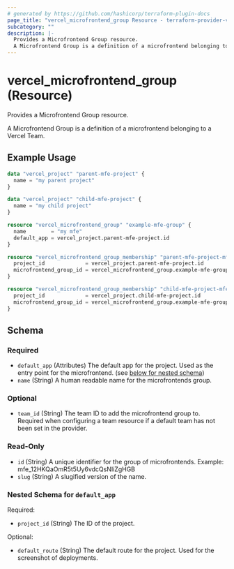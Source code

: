 ```yaml
---
# generated by https://github.com/hashicorp/terraform-plugin-docs
page_title: "vercel_microfrontend_group Resource - terraform-provider-vercel"
subcategory: ""
description: |-
  Provides a Microfrontend Group resource.
  A Microfrontend Group is a definition of a microfrontend belonging to a Vercel Team.
---
```


# vercel_microfrontend_group (Resource)

Provides a Microfrontend Group resource.

A Microfrontend Group is a definition of a microfrontend belonging to a Vercel Team.

## Example Usage

```terraform
data "vercel_project" "parent-mfe-project" {
  name = "my parent project"
}

data "vercel_project" "child-mfe-project" {
  name = "my child project"
}

resource "vercel_microfrontend_group" "example-mfe-group" {
  name        = "my mfe"
  default_app = vercel_project.parent-mfe-project.id
}

resource "vercel_microfrontend_group_membership" "parent-mfe-project-mfe-membership" {
  project_id             = vercel_project.parent-mfe-project.id
  microfrontend_group_id = vercel_microfrontend_group.example-mfe-group.id
}

resource "vercel_microfrontend_group_membership" "child-mfe-project-mfe-membership" {
  project_id             = vercel_project.child-mfe-project.id
  microfrontend_group_id = vercel_microfrontend_group.example-mfe-group.id
}
```

<!-- schema generated by tfplugindocs -->
## Schema

### Required

- `default_app` (Attributes) The default app for the project. Used as the entry point for the microfrontend. (see [below for nested schema](#nestedatt--default_app))
- `name` (String) A human readable name for the microfrontends group.

### Optional

- `team_id` (String) The team ID to add the microfrontend group to. Required when configuring a team resource if a default team has not been set in the provider.

### Read-Only

- `id` (String) A unique identifier for the group of microfrontends. Example: mfe_12HKQaOmR5t5Uy6vdcQsNIiZgHGB
- `slug` (String) A slugified version of the name.

<a id="nestedatt--default_app"></a>
### Nested Schema for `default_app`

Required:

- `project_id` (String) The ID of the project.

Optional:

- `default_route` (String) The default route for the project. Used for the screenshot of deployments.
